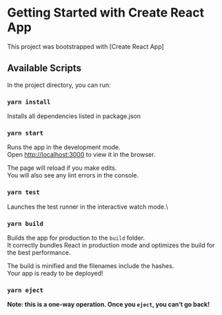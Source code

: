 # Getting Started with Create React App

This project was bootstrapped with [Create React App]

## Available Scripts

In the project directory, you can run:

### `yarn install`
Installs all dependencies listed in package.json

### `yarn start`

Runs the app in the development mode.\
Open [http://localhost:3000](http://localhost:3000) to view it in the browser.

The page will reload if you make edits.\
You will also see any lint errors in the console.

### `yarn test`

Launches the test runner in the interactive watch mode.\

### `yarn build`

Builds the app for production to the `build` folder.\
It correctly bundles React in production mode and optimizes the build for the best performance.

The build is minified and the filenames include the hashes.\
Your app is ready to be deployed!
### `yarn eject`

**Note: this is a one-way operation. Once you `eject`, you can’t go back!**

